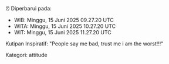 ⏰ Diperbarui pada:
- WIB: Minggu, 15 Juni 2025 09.27.20 UTC
- WITA: Minggu, 15 Juni 2025 10.27.20 UTC
- WIT: Minggu, 15 Juni 2025 11.27.20 UTC

Kutipan Inspiratif:
"People say me bad, trust me i am the worst!!!"


Kategori: attitude

